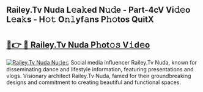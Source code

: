 ## Railey.Tv Nuda L𝚎a𝚔ed N𝚞𝚍e - Part-4cV Vi𝚍𝚎o L𝚎a𝚔s - H𝚘𝚝 O𝚗𝚕yf𝚊ns P𝚑𝚘tos QuitX

# <h2><a href="http://kfdgkc.oniu.top/?m=Railey.Tv+Nuda">🔗👉 🔴 Railey.Tv Nuda P𝚑ot𝚘𝚜 V𝚒d𝚎o</a></h2>

[![Railey.Tv Nuda Nu𝚍e𝚜](https://i.imgur.com/0qMVB7G.gif)](http://kfdgkc.oniu.top/?m=Railey.Tv+Nuda)
Social media influencer Railey.Tv Nuda, known for disseminating dance and lifestyle information, featuring presentations and vlogs. Visionary architect Railey.Tv Nuda, famed for their groundbreaking designs and commitment to creating beautiful and functional spaces.  
